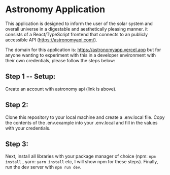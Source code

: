 # Astronomy Application

This application is designed to inform the user of the solar system and overall universe in a digestable and aesthetically pleasing manner. it consists of a React/TypeScript frontend that connects to an publicly accessible API (https://astronomyapi.com/).

The domain for this application is: https://astronomyapp.vercel.app but for anyone wanting to experiment with this in a developer environment with their own credentials, please follow the steps below:

## Step 1 -- Setup:

Create an account with astronomy api (link is above).

## Step 2:

Clone this repository to your local machine and create a .env.local file.
Copy the contents of the .env.example into your .env.local and fill in the values with your credentials.

## Step 3:

Next, install all libraries with your package manager of choice (npm: `npm install` , yarn: `yarn install` etc, I will show npm for these steps).
Finally, run the dev server with `npm run dev`.
